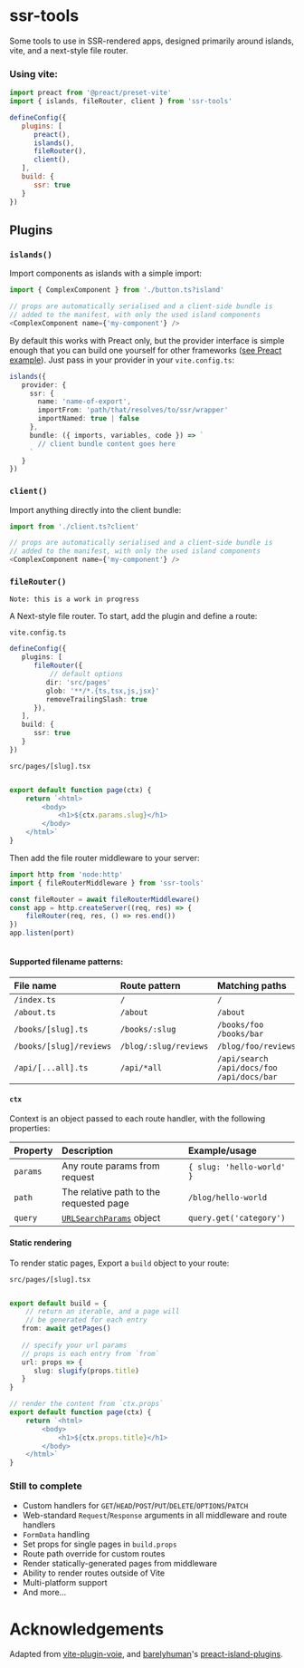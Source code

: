 # ssr-tools

Some tools to use in SSR-rendered apps, designed primarily around islands, vite, and a next-style file router.


### Using vite:

```js
import preact from '@preact/preset-vite'
import { islands, fileRouter, client } from 'ssr-tools'

defineConfig({
   plugins: [
      preact(),
      islands(),
      fileRouter(),
      client(),
   ],
   build: {
      ssr: true 
   }
})
```

## Plugins

### `islands()`

Import components as islands with a simple import:

```ts
import { ComplexComponent } from './button.ts?island'

// props are automatically serialised and a client-side bundle is 
// added to the manifest, with only the used island components
<ComplexComponent name={'my-component'} />
```

By default this works with Preact only, but the provider interface is simple enough that you can build one yourself for other frameworks ([see Preact example](https://github.com/coxmi/ssr-tools/tree/main/src/islands/providers/preact)). Just pass in your provider in your `vite.config.ts`:

```ts
islands({
   provider: {
     ssr: {
       name: 'name-of-export',
       importFrom: 'path/that/resolves/to/ssr/wrapper'
       importNamed: true | false
     },
     bundle: ({ imports, variables, code }) => `
       // client bundle content goes here
     `
   }
})
```


### `client()`

Import anything directly into the client bundle:

```ts
import from './client.ts?client'

// props are automatically serialised and a client-side bundle is 
// added to the manifest, with only the used island components
<ComplexComponent name={'my-component'} />
```

### `fileRouter()`

```
Note: this is a work in progress
```

A Next-style file router. To start, add the plugin and define a route:

`vite.config.ts`

```ts
defineConfig({
   plugins: [
      fileRouter({
      	  // default options
         dir: 'src/pages'
         glob: '**/*.{ts,tsx,js,jsx}'
         removeTrailingSlash: true
      }),
   ],
   build: {
      ssr: true 
   }
})

```

`src/pages/[slug].tsx`

```ts

export default function page(ctx) {
	return `<html>
		<body>
			<h1>${ctx.params.slug}</h1>
		</body>
	</html>`
}
```

Then add the file router middleware to your server:

```ts
import http from 'node:http'
import { fileRouterMiddleware } from 'ssr-tools'

const fileRouter = await fileRouterMiddleware()
const app = http.createServer((req, res) => {
	fileRouter(req, res, () => res.end())
})
app.listen(port)	
	
```


#### Supported filename patterns:

| File name | Route pattern | Matching paths |
| :-- | :-- | :-- |
| `/index.ts` | `/`| `/` |
| `/about.ts` | `/about`| `/about` |
| `/books/[slug].ts` | `/books/:slug`| `/books/foo`<br> `/books/bar` |
| `/books/[slug]/reviews` | `/blog/:slug/reviews`| `/blog/foo/reviews`|
| `/api/[...all].ts` | `/api/*all`| `/api/search`<br> `/api/docs/foo`<br> `/api/docs/bar`|


#### `ctx` 

Context is an object passed to each route handler, with the following properties:

| Property | Description | Example/usage |
| :-- | :-- | :-- |
| `params` | Any route params from request | `{ slug: 'hello-world' }` |
| `path` | The relative path to the requested page | `/blog/hello-world` |
| `query` | [`URLSearchParams`](https://developer.mozilla.org/en-US/docs/Web/API/URLSearchParams) object | `query.get('category')` |

#### Static rendering

To render static pages, Export a `build` object to your route:

`src/pages/[slug].tsx`

```ts

export default build = {
	// return an iterable, and a page will
	// be generated for each entry
   from: await getPages()
   
   // specify your url params
   // props is each entry from `from`
   url: props => {
      slug: slugify(props.title)
   }
}

// render the content from `ctx.props`
export default function page(ctx) {
	return `<html>
		<body>
			<h1>${ctx.props.title}</h1>
		</body>
	</html>`
}
```

### Still to complete

- Custom handlers for `GET`/`HEAD`/`POST`/`PUT`/`DELETE`/`OPTIONS`/`PATCH`
- Web-standard `Request`/`Response` arguments in all middleware and route handlers
- `FormData` handling
- Set props for single pages in `build.props`
- Route path override for custom routes
- Render statically-generated pages from middleware
- Ability to render routes outside of Vite
- Multi-platform support
- And more…





# Acknowledgements 
Adapted from [vite-plugin-voie](https://github.com/brattonross/vite-plugin-voie), and [barelyhuman](https://github.com/barelyhuman)'s [preact-island-plugins](https://github.com/barelyhuman/preact-island-plugins).